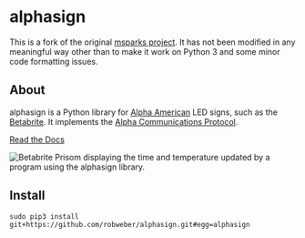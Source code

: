 # alphasign

This is a fork of the original [msparks project](https://github.com/msparks/alphasign). It has not been modified in any meaningful way other than to make it work on Python 3 and some minor code formatting issues.

## About
alphasign is a Python library for
[Alpha American](http://www.alpha-american.com/) LED signs, such as the
[Betabrite](http://www.betabrite.com/). It implements the
[Alpha Communications Protocol](http://www.alpha-american.com/p-alpha-communications-protocol.html).

[Read the Docs](http://readthedocs.org/docs/alphasign)

![Betabrite Prisom displaying the time and temperature updated by a program using the alphasign library.](http://farm9.staticflickr.com/8010/7151560649_2d5f04955b.jpg)

## Install

```
sudo pip3 install git+https://github.com/robweber/alphasign.git#egg=alphasign
```
